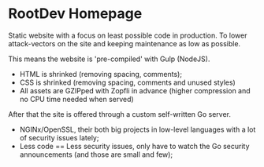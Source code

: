 RootDev Homepage
==================
Static website with a focus on least possible code in production. To lower
attack-vectors on the site and keeping maintenance as low as possible.

This means the website is 'pre-compiled' with Gulp (NodeJS).
* HTML is shrinked (removing spacing, comments);
* CSS is shrinked (removing spacing, comments and unused styles)
* All assets are GZIPped with Zopfli in advance (higher compression and no CPU time needed when served)

After that the site is offered through a custom self-written Go server.
* NGINx/OpenSSL, their both big projects in low-level languages with a lot
 of security issues lately;
* Less code == Less security issues, only have to watch the Go security announcements
 (and those are small and few);

